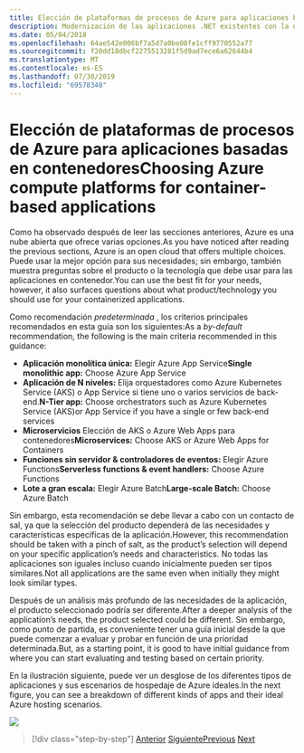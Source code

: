 ```yaml
---
title: Elección de plataformas de procesos de Azure para aplicaciones basadas en contenedores
description: Modernización de las aplicaciones .NET existentes con la nube de Azure y los contenedores de Windows | Elección de las plataformas de proceso de Azure para aplicaciones basadas en contenedores
ms.date: 05/04/2018
ms.openlocfilehash: 64ae542e006bf7a5d7a0be08fe1cff9770552a77
ms.sourcegitcommit: f20dd18dbcf2275513281f5d9ad7ece6a62644b4
ms.translationtype: MT
ms.contentlocale: es-ES
ms.lasthandoff: 07/30/2019
ms.locfileid: "69578348"
---
```

# <a name="choosing-azure-compute-platforms-for-container-based-applications"></a><span data-ttu-id="f8cbd-103">Elección de plataformas de procesos de Azure para aplicaciones basadas en contenedores</span><span class="sxs-lookup"><span data-stu-id="f8cbd-103">Choosing Azure compute platforms for container-based applications</span></span>

<span data-ttu-id="f8cbd-104">Como ha observado después de leer las secciones anteriores, Azure es una nube abierta que ofrece varias opciones.</span><span class="sxs-lookup"><span data-stu-id="f8cbd-104">As you have noticed after reading the previous sections, Azure is an open cloud that offers multiple choices.</span></span> <span data-ttu-id="f8cbd-105">Puede usar la mejor opción para sus necesidades; sin embargo, también muestra preguntas sobre el producto o la tecnología que debe usar para las aplicaciones en contenedor.</span><span class="sxs-lookup"><span data-stu-id="f8cbd-105">You can use the best fit for your needs, however, it also surfaces questions about what product/technology you should use for your containerized applications.</span></span>

<span data-ttu-id="f8cbd-106">Como recomendación *predeterminada* , los criterios principales recomendados en esta guía son los siguientes:</span><span class="sxs-lookup"><span data-stu-id="f8cbd-106">As a *by-default* recommendation, the following is the main criteria recommended in this guidance:</span></span>

- <span data-ttu-id="f8cbd-107">**Aplicación monolítica única:** Elegir Azure App Service</span><span class="sxs-lookup"><span data-stu-id="f8cbd-107">**Single monolithic app:** Choose Azure App Service</span></span>
- <span data-ttu-id="f8cbd-108">**Aplicación de N niveles:** Elija orquestadores como Azure Kubernetes Service (AKS) o App Service si tiene uno o varios servicios de back-end.</span><span class="sxs-lookup"><span data-stu-id="f8cbd-108">**N-Tier app:** Choose orchestrators such as Azure Kubernetes Service (AKS)or App Service if you have a single or few back-end services</span></span>
- <span data-ttu-id="f8cbd-109">**Microservicios** Elección de AKS o Azure Web Apps para contenedores</span><span class="sxs-lookup"><span data-stu-id="f8cbd-109">**Microservices:** Choose AKS or Azure Web Apps for Containers</span></span>
- <span data-ttu-id="f8cbd-110">**Funciones sin servidor & controladores de eventos:** Elegir Azure Functions</span><span class="sxs-lookup"><span data-stu-id="f8cbd-110">**Serverless functions & event handlers:** Choose Azure Functions</span></span>
- <span data-ttu-id="f8cbd-111">**Lote a gran escala:** Elegir Azure Batch</span><span class="sxs-lookup"><span data-stu-id="f8cbd-111">**Large-scale Batch:** Choose Azure Batch</span></span>

<span data-ttu-id="f8cbd-112">Sin embargo, esta recomendación se debe llevar a cabo con un contacto de sal, ya que la selección del producto dependerá de las necesidades y características específicas de la aplicación.</span><span class="sxs-lookup"><span data-stu-id="f8cbd-112">However, this recommendation should be taken with a pinch of salt, as the product’s selection will depend on your specific application’s needs and characteristics.</span></span> <span data-ttu-id="f8cbd-113">No todas las aplicaciones son iguales incluso cuando inicialmente pueden ser tipos similares.</span><span class="sxs-lookup"><span data-stu-id="f8cbd-113">Not all applications are the same even when initially they might look similar types.</span></span>

<span data-ttu-id="f8cbd-114">Después de un análisis más profundo de las necesidades de la aplicación, el producto seleccionado podría ser diferente.</span><span class="sxs-lookup"><span data-stu-id="f8cbd-114">After a deeper analysis of the application’s needs, the product selected could be different.</span></span> <span data-ttu-id="f8cbd-115">Sin embargo, como punto de partida, es conveniente tener una guía inicial desde la que puede comenzar a evaluar y probar en función de una prioridad determinada.</span><span class="sxs-lookup"><span data-stu-id="f8cbd-115">But, as a starting point, it is good to have initial guidance from where you can start evaluating and testing based on certain priority.</span></span>

<span data-ttu-id="f8cbd-116">En la ilustración siguiente, puede ver un desglose de los diferentes tipos de aplicaciones y sus escenarios de hospedaje de Azure ideales.</span><span class="sxs-lookup"><span data-stu-id="f8cbd-116">In the next figure, you can see a breakdown of different kinds of apps and their ideal Azure hosting scenarios.</span></span>

![](./media/image8.5.png)

> [!div class="step-by-step"]
> <span data-ttu-id="f8cbd-117">[Anterior](when-to-deploy-windows-containers-to-azure-container-service-kubernetes.md)
> [Siguiente](build-resilient-services-ready-for-the-cloud-embrace-transient-failures-in-the-cloud.md)</span><span class="sxs-lookup"><span data-stu-id="f8cbd-117">[Previous](when-to-deploy-windows-containers-to-azure-container-service-kubernetes.md)
[Next](build-resilient-services-ready-for-the-cloud-embrace-transient-failures-in-the-cloud.md)</span></span>
